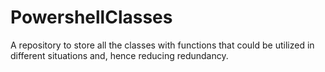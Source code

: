 # PowershellClasses
A repository to store all the classes with functions that could be utilized in different situations and, hence reducing redundancy.

